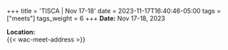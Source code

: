 +++
title = 'TISCA | Nov 17-18'
date = 2023-11-17T16:40:46-05:00
tags = ["meets"]
tags_weight = 6
+++
**Date:** Nov 17-18, 2023   

**Location:**  
{{< wac-meet-address >}}  